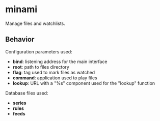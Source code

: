 # minami

Manage files and watchlists.

## Behavior

Configuration parameters used:

* **bind**: listening address for the main interface
* **root**: path to files directory
* **flag**: tag used to mark files as watched
* **command**: application used to play files
* **lookup**: URL with a "%s" component used for the "lookup" function

Database files used:

* **series**
* **rules**
* **feeds**
